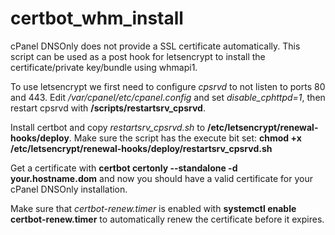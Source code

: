 # certbot_whm_install
cPanel DNSOnly does not provide a SSL certificate automatically. This script can be used as a post hook for letsencrypt to install the certificate/private key/bundle using whmapi1.

To use letsencrypt we first need to configure *cpsrvd* to not listen to ports 80 and 443. Edit */var/cpanel/etc/cpanel.config* and set *disable_cphttpd=1*, then restart cpsrvd with **/scripts/restartsrv_cpsrvd**.

Install certbot and copy *restartsrv_cpsrvd.sh* to **/etc/letsencrypt/renewal-hooks/deploy**. Make sure the script has the execute bit set: **chmod +x /etc/letsencrypt/renewal-hooks/deploy/restartsrv_cpsrvd.sh**

Get a certificate with **certbot certonly --standalone -d your.hostname.dom** and now you should have a valid certificate for your cPanel DNSOnly installation.

Make sure that *certbot-renew.timer* is enabled with **systemctl enable certbot-renew.timer** to automatically renew the certificate before it expires.
